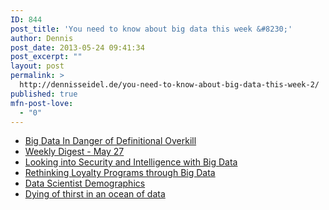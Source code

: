 ```yaml
---
ID: 844
post_title: 'You need to know about big data this week &#8230;'
author: Dennis
post_date: 2013-05-24 09:41:34
post_excerpt: ""
layout: post
permalink: >
  http://dennisseidel.de/you-need-to-know-about-big-data-this-week-2/
published: true
mfn-post-love:
  - "0"
---
```

<ul class="scrd_digest">
<li><a href="http://feedproxy.google.com/~r/ibm-big-data-hub/~3/s2hykuVEVDk/big-data-danger-definitional-overkill" rel="external">Big Data In Danger of Definitional Overkill</a>
</li>
<li><a href="http://www.datasciencecentral.com/xn/detail/6448529:BlogPost:72819" rel="external">Weekly Digest - May 27</a>
</li>
<li><a href="http://feedproxy.google.com/~r/ibm-big-data-hub/~3/fpaFIoGIR3U/looking-security-and-intelligence-big-data" rel="external">Looking into Security and Intelligence with Big Data</a>
</li>
<li><a href="http://feedproxy.google.com/~r/ibm-big-data-hub/~3/G0Lll79K4oM/rethinking-loyalty-programs-through-big-data" rel="external">Rethinking Loyalty Programs through Big Data</a>
</li>
<li><a href="http://www.datasciencecentral.com/xn/detail/6448529:BlogPost:72485" rel="external">Data Scientist Demographics</a>
</li>
<li><a href="http://www.techrepublic.com/blog/big-data-analytics/dying-of-thirst-in-an-ocean-of-data/498" rel="external">Dying of thirst in an ocean of data</a>
</li>
</ul>